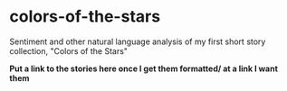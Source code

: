 # colors-of-the-stars
Sentiment and other natural language analysis of my first short story collection, "Colors of the Stars"

**Put a link to the stories here once I get them formatted/ at a link I want them**
